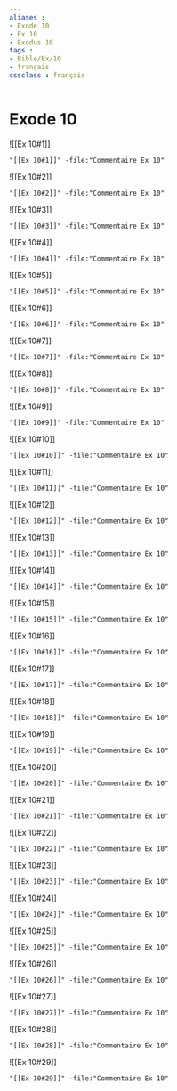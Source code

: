 ```yaml
---
aliases : 
- Exode 10
- Ex 10
- Exodus 10
tags : 
- Bible/Ex/10
- français
cssclass : français
---
```


# Exode 10

![[Ex 10#1]]

```query
"[[Ex 10#1]]" -file:"Commentaire Ex 10"
```

![[Ex 10#2]]

```query
"[[Ex 10#2]]" -file:"Commentaire Ex 10"
```

![[Ex 10#3]]

```query
"[[Ex 10#3]]" -file:"Commentaire Ex 10"
```

![[Ex 10#4]]

```query
"[[Ex 10#4]]" -file:"Commentaire Ex 10"
```

![[Ex 10#5]]

```query
"[[Ex 10#5]]" -file:"Commentaire Ex 10"
```

![[Ex 10#6]]

```query
"[[Ex 10#6]]" -file:"Commentaire Ex 10"
```

![[Ex 10#7]]

```query
"[[Ex 10#7]]" -file:"Commentaire Ex 10"
```

![[Ex 10#8]]

```query
"[[Ex 10#8]]" -file:"Commentaire Ex 10"
```

![[Ex 10#9]]

```query
"[[Ex 10#9]]" -file:"Commentaire Ex 10"
```

![[Ex 10#10]]

```query
"[[Ex 10#10]]" -file:"Commentaire Ex 10"
```

![[Ex 10#11]]

```query
"[[Ex 10#11]]" -file:"Commentaire Ex 10"
```

![[Ex 10#12]]

```query
"[[Ex 10#12]]" -file:"Commentaire Ex 10"
```

![[Ex 10#13]]

```query
"[[Ex 10#13]]" -file:"Commentaire Ex 10"
```

![[Ex 10#14]]

```query
"[[Ex 10#14]]" -file:"Commentaire Ex 10"
```

![[Ex 10#15]]

```query
"[[Ex 10#15]]" -file:"Commentaire Ex 10"
```

![[Ex 10#16]]

```query
"[[Ex 10#16]]" -file:"Commentaire Ex 10"
```

![[Ex 10#17]]

```query
"[[Ex 10#17]]" -file:"Commentaire Ex 10"
```

![[Ex 10#18]]

```query
"[[Ex 10#18]]" -file:"Commentaire Ex 10"
```

![[Ex 10#19]]

```query
"[[Ex 10#19]]" -file:"Commentaire Ex 10"
```

![[Ex 10#20]]

```query
"[[Ex 10#20]]" -file:"Commentaire Ex 10"
```

![[Ex 10#21]]

```query
"[[Ex 10#21]]" -file:"Commentaire Ex 10"
```

![[Ex 10#22]]

```query
"[[Ex 10#22]]" -file:"Commentaire Ex 10"
```

![[Ex 10#23]]

```query
"[[Ex 10#23]]" -file:"Commentaire Ex 10"
```

![[Ex 10#24]]

```query
"[[Ex 10#24]]" -file:"Commentaire Ex 10"
```

![[Ex 10#25]]

```query
"[[Ex 10#25]]" -file:"Commentaire Ex 10"
```

![[Ex 10#26]]

```query
"[[Ex 10#26]]" -file:"Commentaire Ex 10"
```

![[Ex 10#27]]

```query
"[[Ex 10#27]]" -file:"Commentaire Ex 10"
```

![[Ex 10#28]]

```query
"[[Ex 10#28]]" -file:"Commentaire Ex 10"
```

![[Ex 10#29]]

```query
"[[Ex 10#29]]" -file:"Commentaire Ex 10"
```

